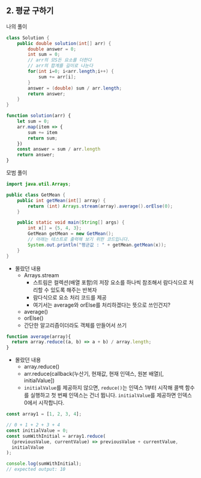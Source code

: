 ## 2. 평균 구하기
나의 풀이

```java
class Solution {
    public double solution(int[] arr) {
        double answer = 0;
        int sum = 0;
        // arr의 모S든 요소를 더한다
        // arr의 합계를 길이로 나눈다
        for(int i=0; i<arr.length;i++) {
            sum += arr[i];
        }
        answer = (double) sum / arr.length;
        return answer;
    }
}
```

```javascript
function solution(arr) {
    let sum = 0;
    arr.map(item => {
        sum += item
        return sum;
    })
    const answer = sum / arr.length
    return answer;
}
```

모범 풀이
```java
import java.util.Arrays;

public class GetMean {
    public int getMean(int[] array) {
        return (int) Arrays.stream(array).average().orElse(0);
    }

    public static void main(String[] args) {
        int x[] = {5, 4, 3};
        GetMean getMean = new GetMean();
        // 아래는 테스트로 출력해 보기 위한 코드입니다.
        System.out.println("평균값 : " + getMean.getMean(x));
    }
}
```

- 몰랐던 내용
	- Arrays.stream
		- 스트림은 컬렉션(배열 포함)의 저장 요소를 하나씩 참조해서 람다식으로 처리할 수 있도록 해주는 반복자
		- 람다식으로 요소 처리 코드를 제공
		- 여기서는 average와 orElse를 처리하겠다는 뜻으로 쓰인건지?
	- average()
	- orElse()
	- 간단한 알고리즘이더라도 객체를 만들어서 쓰기

```javascript
function average(array){
  return array.reduce((a, b) => a + b) / array.length;
}
```

- 몰랐던 내용
	- array.reduce()
	- arr.reduce(callback(누산기, 현재값, 현재 인덱스, 원본 배열)[, initialValue])
	- `initialValue`를 제공하지 않으면, `reduce()`는 인덱스 1부터 시작해 콜백 함수를 실행하고 첫 번째 인덱스는 건너 뜁니다. `initialValue`를 제공하면 인덱스 0에서 시작합니다.
```javascript
const array1 = [1, 2, 3, 4];

// 0 + 1 + 2 + 3 + 4
const initialValue = 0;
const sumWithInitial = array1.reduce(
  (previousValue, currentValue) => previousValue + currentValue,
  initialValue
);

console.log(sumWithInitial);
// expected output: 10

```
